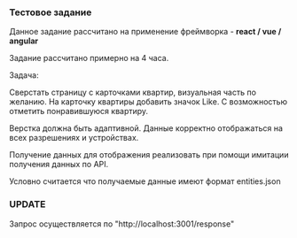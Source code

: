 ### Тестовое задание

Данное задание рассчитано на применение фреймворка - **react / vue / angular**

Задание рассчитано примерно на 4 часа.

Задача:

Сверстать страницу с карточками квартир, визуальная часть по желанию. На карточку квартиры добавить значок Like.
С возможностью отметить понравившуюся квартиру.

Верстка должна быть адаптивной. Данные корректно отображаться на всех разрешениях и устройствах.

Получение данных для отображения реализовать при помощи имитации получения данных по API.

Условно считается что получаемые данные имеют формат entities.json
 
### UPDATE

Запрос осуществляется по "http://localhost:3001/response"
